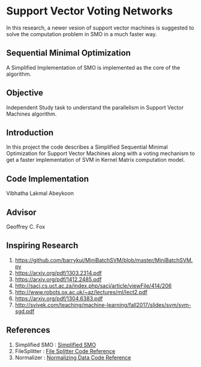 # Support Vector Voting Networks

In this research, a newer vesion of support vector machines is
suggested to solve the computation problem in SMO in a much faster
way.

## Sequential Minimal Optimization
A Simplified Implementation of SMO is implemented as the core of the
algorithm.

## Objective

Independent Study task to understand the parallelism in Support Vector Machines algorithm.

## Introduction
In this project the code describes a Simplified Sequential Minimal
Optimization for Support Vector Machines along with a voting mechanism
to get a faster implementation of SVM in Kernel Matrix computation
model.

## Code Implementation
Vibhatha Lakmal Abeykoon

## Advisor

Geoffrey C. Fox

## Inspiring Research

1. https://github.com/barrykui/MiniBatchSVM/blob/master/MiniBatchSVM.py
2. https://arxiv.org/pdf/1303.2314.pdf
3. https://arxiv.org/pdf/1412.2485.pdf
4. http://sacj.cs.uct.ac.za/index.php/sacj/article/viewFile/414/206
5. http://www.robots.ox.ac.uk/~az/lectures/ml/lect2.pdf
6. https://arxiv.org/pdf/1304.6383.pdf
7. http://svivek.com/teaching/machine-learning/fall2017/slides/svm/svm-sgd.pdf

## References
1. Simplified SMO : [Simplified SMO](http://cs229.stanford.edu/materials/smo.pdf)
2. FileSplitter : [File Splitter Code Reference](https://gist.github.com/msharp/8571150)
3. Normalizer : [Normalizing Data Code Reference](https://machinelearningmastery.com/scale-machine-learning-data-scratch-python/)

